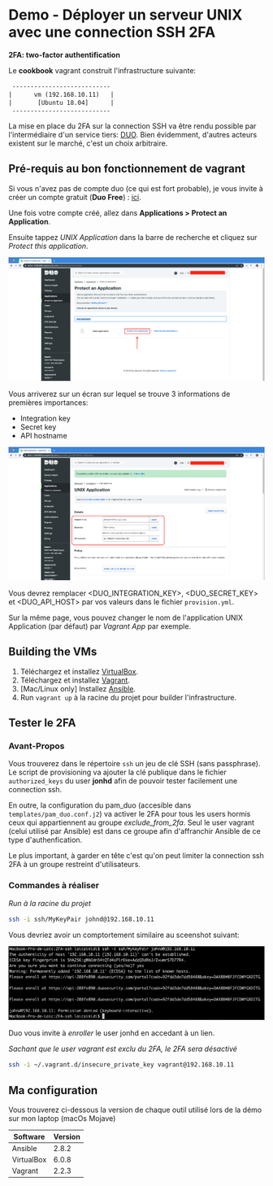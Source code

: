 # Demo - Déployer un serveur UNIX avec une connection SSH 2FA

**2FA: two-factor authentification**

Le **cookbook** vagrant construit l'infrastructure suivante:

     ---------------------------        
    |      vm (192.168.10.11)   |       
    |       [Ubuntu 18.04]      |       
     --------------------------- 
 
La mise en place du 2FA sur la connection SSH va être rendu possible par l'intermédiaire d'un service tiers: [DUO](https://duo.com/). Bien évidemment, d'autres acteurs existent sur le marché, c'est un choix arbitraire.


## Pré-requis au bon fonctionnement de vagrant

Si vous n'avez pas de compte duo (ce qui est fort probable), je vous invite à créer un compte gratuit (**Duo Free**) : [ici](https://duo.com/pricing).

Une fois votre compte créé, allez dans **Applications > Protect an Application**.

Ensuite tappez *UNIX Application* dans la barre de recherche et cliquez sur *Protect this application*.


![Screenshot](./screenshots/duo_create_unix_app.png)


Vous arriverez sur un écran sur lequel se trouve 3 informations de premières importances:

* Integration key
* Secret key
* API hostname

![Screenshot](./screenshots/duo_app_details.png)


Vous devrez remplacer <DUO_INTEGRATION_KEY>, <DUO_SECRET_KEY> et <DUO_API_HOST> par vos valeurs dans le fichier `provision.yml`.

Sur la même page, vous pouvez changer le nom de l'application UNIX Application (par défaut) par *Vagrant App* par exemple.

## Building the VMs

1. Téléchargez et installez [VirtualBox](https://www.virtualbox.org/wiki/Downloads).
2. Téléchargez et installez [Vagrant](http://www.vagrantup.com/downloads.html).
3. [Mac/Linux only] Installez [Ansible](http://docs.ansible.com/intro_installation.html).
4. Run `vagrant up` à la racine du projet pour  builder l'infrastructure.

## Tester le 2FA

### Avant-Propos

Vous trouverez dans le répertoire `ssh` un jeu de clé SSH (sans passphrase). Le script de provisioning va ajouter la clé publique dans le fichier `authorized_keys` du user **jonhd** afin de pouvoir tester facilement une connection ssh.

En outre, la configuration du pam_duo (accesible dans `templates/pam_duo.conf.j2`) va activer le 2FA pour tous les users hormis ceux qui appartiennent au groupe *exclude_from_2fa*. Seul le user vagrant (celui utilisé par Ansible) est dans ce groupe afin d'affranchir Ansible de ce type d'authenfication.

Le plus important, à garder en tête c'est qu'on peut limiter la connection ssh 2FA à un groupe restreint d'utilisateurs.

### Commandes à réaliser

*Run à la racine du projet*
```sh
ssh -i ssh/MyKeyPair johnd@192.168.10.11
```

Vous devriez avoir un comptortement similaire au sceenshot suivant:

![Screenshot](./screenshots/ssh_with_2fa.png)

Duo vous invite à *enroller* le user jonhd en accedant à un lien.

*Sachant que le user vagrant est exclu du 2FA, le 2FA sera désactivé*
```sh
ssh -i ~/.vagrant.d/insecure_private_key vagrant@192.168.10.11
```

## Ma configuration

Vous trouverez ci-dessous la version de chaque outil utilisé lors de la démo sur mon laptop (macOs Mojave)

Software| Version
------------ | -------------
Ansible | 2.8.2
VirtualBox | 6.0.8
Vagrant | 2.2.3